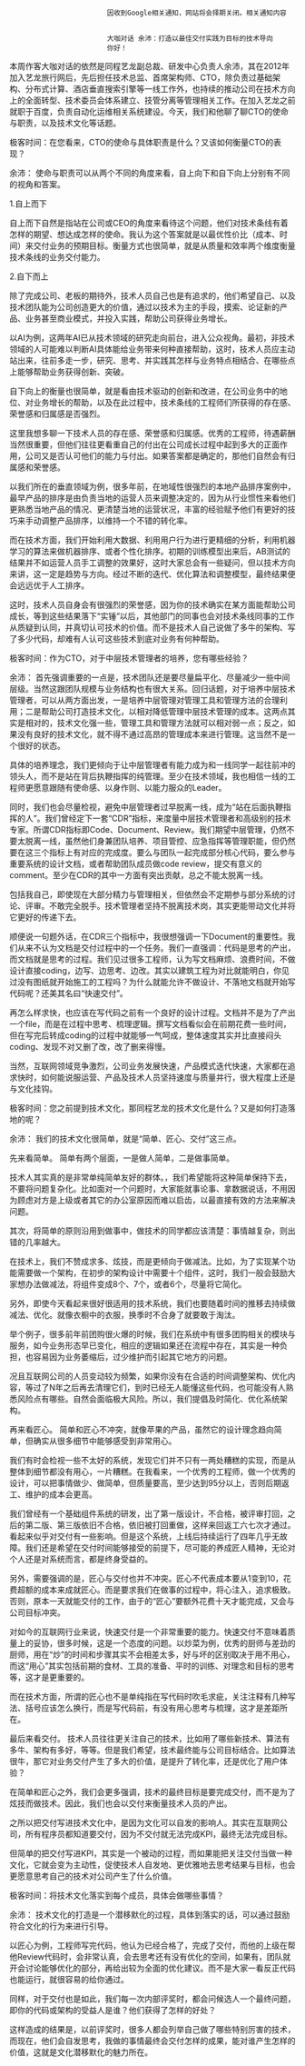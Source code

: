 
                            
                            因收到Google相关通知，网站将会择期关闭。相关通知内容
                            
                            
                            大咖对话 余沛：打造以最佳交付实践为目标的技术导向
                            你好！

本周作客大咖对话的依然是同程艺龙副总裁、研发中心负责人余沛，其在2012年加入艺龙旅行网后，先后担任技术总监、首席架构师、CTO，除负责过基础架构、分布式计算、酒店垂直搜索引擎等一线工作外，也持续的推动公司在技术方向上的全面转型、技术委员会体系建立、技管分离等管理相关工作。在加入艺龙之前就职于百度，负责自动化运维相关系统建设。今天，我们和他聊了聊CTO的使命与职责，以及技术文化等话题。

极客时间：在您看来，CTO的使命与具体职责是什么？又该如何衡量CTO的表现？

余沛： 使命与职责可以从两个不同的角度来看，自上向下和自下向上分别有不同的视角和答案。

1.自上而下

自上而下自然是指站在公司或CEO的角度来看待这个问题，他们对技术条线有着怎样的期望、想达成怎样的使命。我认为这个答案就是以最优性价比（成本、时间）来交付业务的预期目标。衡量方式也很简单，就是从质量和效率两个维度衡量技术条线的业务交付能力。

2.自下而上

除了完成公司、老板的期待外，技术人员自己也是有追求的，他们希望自己、以及技术团队能为公司创造更大的价值，通过以技术为主的手段，摸索、论证新的产品、业务甚至商业模式，并投入实践，帮助公司获得业务增长。

以AI为例，这两年AI已从技术领域的研究走向前台，进入公众视角。最初，非技术领域的人可能难以判断AI具体能给业务带来何种直接帮助，这时，技术人员应主动站出来，往前多走一步，研究、思考、并实践其怎样与业务特点相结合、在哪些点上能够帮助业务获得创新、突破。

自下向上的衡量也很简单，就是看由技术驱动的创新和改进，在公司业务中的地位、对业务增长的帮助，以及在此过程中，技术条线的工程师们所获得的存在感、荣誉感和归属感是否强烈。

这里我想多聊一下技术人员的存在感、荣誉感和归属感。优秀的工程师，待遇薪酬当然很重要，但他们往往更看重自己的付出在公司成长过程中起到多大的正面作用，公司又是否认可他们的能力与付出。如果答案都是确定的，那他们自然会有归属感和荣誉感。

以我们所在的垂直领域为例，很多年前，在地域性很强烈的本地产品排序案例中，最早产品的排序是由负责当地的运营人员来调整决定的，因为从行业惯性来看他们更熟悉当地产品的情况、更清楚当地的运营状况，丰富的经验赋予他们有更好的技巧来手动调整产品排序，以维持一个不错的转化率。

而在技术方面，我们开始利用大数据、利用用户行为进行更精细的分析，利用机器学习的算法来做机器排序、或者个性化排序。初期的训练模型出来后，AB测试的结果并不如运营人员手工调整的效果好，这时大家总会有一些疑问，但以技术方向来讲，这一定是趋势与方向。经过不断的迭代、优化算法和调整模型，最终结果便会远远优于人工排序。

这时，技术人员自身会有很强烈的荣誉感，因为你的技术确实在某方面能帮助公司成长，等到这些结果落下“实锤”以后，其他部门的同事也会对技术条线同事的工作从质疑到认同，并真切认可技术的价值。而不是技术人自己说做了多牛的架构、写了多少代码，却难有人认可这些技术到底对业务有何种帮助。

极客时间：作为CTO，对于中层技术管理者的培养，您有哪些经验？

余沛： 首先强调重要的一点是，技术团队还是要尽量扁平化、尽量减少一些中间层级。当然这跟团队规模与业务结构也有很大关系。回归话题，对于培养中层技术管理者，可以从两方面出发，一是培养中层管理对管理工具和管理方法的合理利用；二是帮助公司打造技术文化，以相对降低管理中层技术管理的成本。这两点其实是相对的，技术文化强一些，管理工具和管理方法就可以相对弱一点；反之，如果没有良好的技术文化，就不得不通过高昂的管理成本来进行管理。这当然不是一个很好的状态。

具体的培养理念，我们更倾向于让中层管理者有能力成为和一线同学一起往前冲的领头人，而不是站在背后执鞭指挥的纯管理。至少在技术领域，我也相信一线的工程师更愿意跟随有使命感、以身作则、以能力服众的Leader。

同时，我们也会尽量检视，避免中层管理者过早脱离一线，成为“站在后面执鞭指挥的人”。我们曾经定下一套“CDR”指标，来度量中层技术管理者和高级别的技术专家。所谓CDR指标即Code、Document、Review。我们期望中层管理，仍然不要太脱离一线，虽然他们身兼团队培养、项目管控、应急指挥等管理职能，但仍然要在这三个指标上有对应的完成度。要么与团队一起完成部分核心代码，要么参与重要系统的设计文档，或者帮助团队成员做code review，提交有意义的comment。至少在CDR的其中一方面有突出贡献，总之不能太脱离一线。

包括我自己，即使现在大部分精力与管理相关，但依然会不定期参与部分系统的讨论、评审。不敢完全脱手。技术管理者坚持不脱离技术岗，其实更能带动文化并将它更好的传递下去。

顺便说一句题外话，在CDR三个指标中，我很想强调一下Document的重要性。我们从来不认为文档是交付过程中的一个任务。我们一直强调：代码是思考的产出，而文档就是思考的过程。我们见过很多工程师，认为写文档麻烦、浪费时间，不做设计直接coding，边写、边思考、边改。其实以建筑工程为对比就能明白，你见过没有图纸就开始施工的工程吗？为什么就能允许不做设计、不落地文档就开始写代码呢？还美其名曰“快速交付”。

再怎么样求快，也应该在写代码之前有一个良好的设计过程。文档并不是为了产出一个file，而是在过程中思考、梳理逻辑。撰写文档看似会在前期花费一些时间，但在写完后转成coding的过程中就能够一气呵成，整体速度其实并比直接闷头coding、发现不对又删了改，改了删来得慢。

当然，互联网领域竞争激烈，公司业务发展快速，产品模式迭代快速，大家都在追求快时，如何能说服运营、产品及技术人员坚持速度与质量并行，很大程度上还是与文化挂钩。

极客时间：您之前提到技术文化，那同程艺龙的技术文化是什么？又是如何打造落地的呢？

余沛： 我们的技术文化很简单，就是“简单、匠心、交付”这三点。

先来看简单。 简单有两个层面，一是做人简单，二是做事简单。

技术人其实真的是非常单纯简单友好的群体。，我们希望能将这种简单保持下去，不要将问题复杂化。比如面对一个问题时，大家能就事论事、拿数据说话，不用因为顾虑对方是上级或者其它的办公室原因而难以启齿，以最直接有效的方法来解决问题。

其次，将简单的原则沿用到做事中，做技术的同学都应该清楚：事情越复杂，则出错的几率越大。

在技术上，我们不赞成求多、炫技，而是更倾向于做减法。比如，为了实现某个功能需要做一个架构，在初步的架构设计中需要十个组件，这时，我们一般会鼓励大家想办法做减法，将组件变成8个、7个，或者6个，尽量将它简化。

另外，即使今天看起来很好很适用的技术系统，我们也要随着时间的推移去持续做减法、优化。就像衣橱中的衣服，换季时不合身了就要敢于淘汰。

举个例子，很多前年前团购很火爆的时候，我们在系统中有很多团购相关的模块与服务，如今业务形态早已变化，相应的逻辑如果还在流程中存在，其实是一种负担，也容易因为业务萎缩后，过少维护而引起其它地方的问题。

况且互联网公司的人员变动较为频繁，如果你没有在合适的时间调整架构、优化内容，等过了N年之后再去清理它们，到时已经无人能懂这些代码，也可能没有人熟悉风险点有哪些。自然会面临极大风险。所以，我们提倡及时简化、优化系统架构。

再来看匠心。 简单和匠心不冲突，就像苹果的产品，虽然它的设计理念趋向简单，但确实从很多细节中能够感受到非常用心。

我们有时会检视一些不太好的系统，发现它们并不只有一两处糟糕的实现，而是从整体到细节都没有用心，一片糟糕。在我看来，一个优秀的工程师，做一个优秀的设计，可以把事情做少、做简单，但质量要高，至少达到95分以上，否则后期返工、维护的成本会更高。

我们曾经有一个基础组件系统的研发，出了第一版设计，不合格，被评审打回，之后的第二版、第三版依旧不合格，依旧被打回重做，这样来回返工六七次才通过。看起来似乎对交付有一些影响。但是这个系统，上线后持续运行了四年几乎无故障。我们还是希望在交付时间能够接受的前提下，尽可能的养成匠人精神，无论对个人还是对系统而言，都是终身受益的。

另外，需要强调的是，匠心与交付也并不冲突。匠心不代表成本要从1变到10，花费超额的成本来成就匠心。而是要求我们在做事的过程中，将心注入，追求极致。否则，原本一天就能交付的工作，由于的“匠心”要额外花费十天才能完成，又会与公司目标冲突。

对如今的互联网行业来说，快速交付是一个非常重要的能力。快速交付不意味着质量上的妥协，很多时候，这是一个态度的问题。以炒菜为例，优秀的厨师与差劲的厨师，用在“炒”的时间和步骤其实不会相差太多，好与坏的区别取决于用不用心，而这“用心”其实包括前期的食材、工具的准备、平时的训练、对理念和目标的思考等，这才是更重要的。

而在技术方面，所谓的匠心也不是单纯指在写代码时吹毛求疵，关注注释有几种写法、括号应该怎么换行，而是写代码前，有没有用心思考与梳理，这才是差距所在。

最后来看交付。 技术人员往往更关注自己的技术，比如用了哪些新技术、算法有多牛、架构有多好，等等。但是我们希望，技术最终能与公司目标结合。比如算法很牛，那它对业务交付产生了多大的价值，是提升了转化率，还是优化了用户体验？

在简单和匠心之外，我们会更多强调，技术的最终目标是要完成交付，而不是为了炫技而做技术。因此，我们也会以交付来衡量技术人员的产出。

之所以把交付写进技术文化中，是因为文化可以自发的影响人。其实在互联网公司，所有程序员都知道要交付，因为不交付就无法完成KPI，最终无法完成目标。

但简单的把交付写进KPI，其实是一个被动的过程，而如果能把关注交付当做一种文化，它就会变为主动性，促使技术人自发地、更优雅地去思考结果与目标，也会更愿意思考自己的技术对公司产生了什么价值。

极客时间：将技术文化落实到每个成员，具体会做哪些事情？

余沛： 技术文化的打造是一个潜移默化的过程，具体到落实的话，可以通过鼓励符合文化的行为来进行引导。

以匠心为例，工程师写完代码，他认为已经合格了，完成了交付，而他的上级在帮他Review代码时，会非常认真，会去思考还有没有优化的空间，如果有，团队就开会讨论能够优化的部分，再给出较为全面的优化建议。而不是大家一看反正代码也能运行，就很容易的给你通过。

同样，对于交付也是如此，我们每一次内部评奖时，都会问候选人一个最终问题，即你的代码或架构的受益人是谁？他们获得了怎样的好处？

这样造成的结果是，以前评奖时，很多人都会列举自己做了哪些特别厉害的技术，而现在，他们会自发思考，我做的事情最终会交付怎样的成果，能对谁产生怎样的价值，这就是文化潜移默化的魅力所在。

                        
                        
                            